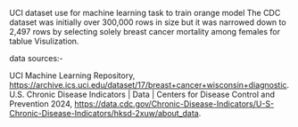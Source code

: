 UCI dataset use for machine learning task to train orange model 
The CDC dataset was initially over 300,000 rows in size but it was narrowed down to 2,497 rows by selecting solely breast cancer mortality among females for tablue Visulization.

data sources:-

UCI Machine Learning Repository, https://archive.ics.uci.edu/dataset/17/breast+cancer+wisconsin+diagnostic.
U.S. Chronic Disease Indicators | Data | Centers for Disease Control and Prevention 2024, https://data.cdc.gov/Chronic-Disease-Indicators/U-S-Chronic-Disease-Indicators/hksd-2xuw/about_data.
